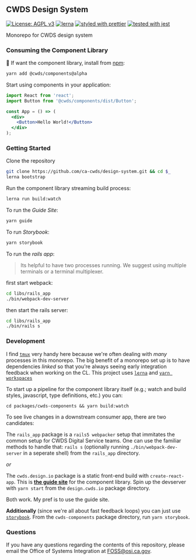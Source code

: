 ## CWDS Design System

[![License: AGPL v3](https://img.shields.io/badge/license-AGPL%20v3-blue.svg)](https://www.gnu.org/licenses/agpl-3.0)
[![lerna](https://img.shields.io/badge/maintained%20with-lerna-cc00ff.svg)](https://lernajs.io/)
[![styled with prettier](https://img.shields.io/badge/styled_with-prettier-ff69b4.svg)](https://github.com/prettier/prettier)
[![tested with jest](https://img.shields.io/badge/tested_with-jest-99424f.svg)](https://github.com/facebook/jest)

Monorepo for CWDS design system

### Consuming the Component Library

🛑 If want the component library, install from [npm](https://www.npmjs.com/package/@cwds/components):

```sh
yarn add @cwds/components@alpha
```

Start using components in your application:

```jsx
import React from 'react';
import Button from '@cwds/components/dist/Button';

const App = () => (
  <div>
    <Button>Hello World!</Button>
  </div>
);
```

### Getting Started

Clone the repository

```sh
git clone https://github.com/ca-cwds/design-system.git && cd $_
lerna bootstrap
```

Run the component library streaming build process:

```sh
lerna run build:watch
```

To run the _Guide Site_:

```sh
yarn guide
```

To run _Storybook_:

```sh
yarn storybook
```

To run the _rails app_:

> Its helpful to have two processes running. We suggest using multiple terminals or a terminal multiplexer.

first start webpack:

```sh
cd libs/rails_app
./bin/webpack-dev-server
```

then start the rails server:

```sh
cd libs/rails_app
./bin/rails s
```

### Development

I find [`tmux`](https://linux.die.net/man/1/tmux) very handy here because we're often dealing with _many_ processes in this monorepo. The big benefit of a monorepo set up is to have dependencies _linked_ so that you're always seeing early integration feedback when working on the CL. This project uses [`lerna`](https://github.com/lerna/lerna) and [`yarn workspaces`](https://yarnpkg.com/lang/en/docs/workspaces/)

To start up a pipeline for the component library itself (e.g.; watch and build styles, javascript, type definitions, etc.) you can:

`cd packages/cwds-components && yarn build:watch`

To see live changes in a downstream consumer app, there are two candidates:

The `rails_app` package is a `rails5 webpacker` setup that immitates the common setup for CWDS Digital Service teams. One can use the familiar methods to handle that: `rails s` (optionally running `./bin/webpack-dev-server` in a seperate shell) from the `rails_app` directory.

_or_

The `cwds.design.io` package is a static front-end build with `create-react-app`. This is [**the guide site**](https://distracted-dijkstra-a44525.netlify.com/) for the component library. Spin up the devserver with `yarn start` from the `design.cwds.io` package directory.

Both work. My pref is to use the guide site.

**Additionally** (since we're all about fast feedback loops) you can just use [`storybook`](https://storybook.js.org/). From the `cwds-components` package directory, run `yarn storybook`.

### Questions

If you have any questions regarding the contents of this repository, please email the Office of Systems Integration at <FOSS@osi.ca.gov>.
